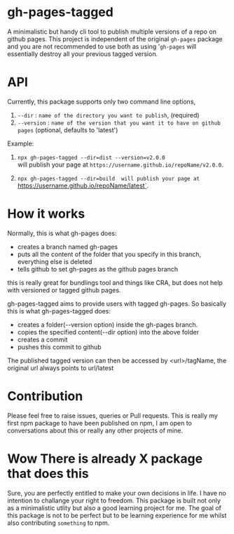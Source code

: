 # gh-pages-tagged

A minimalistic but handy cli tool to publish multiple versions of a repo on github pages. This project is independent of the original `gh-pages` package and you are not recommended to use both as using '`gh-pages` will essentially destroy all your previous tagged version.

# API

Currently, this package supports only two command line options,

1. `--dir` : `name of the directory you want to publish`, (required)
2. `--version` : `name of the version that you want it to have on github pages` (optional, defaults to 'latest')

Example:

1. `npx gh-pages-tagged --dir=dist --version=v2.0.0`  
will publish your page at `https://username.github.io/repoName/v2.0.0`.

2. `npx gh-pages-tagged --dir=build 
will publish your page at `https://username.github.io/repoName/latest`.

# How it works

Normally, this is what gh-pages does:

- creates a branch named gh-pages
- puts all the content of the folder that you specify in this branch, everything else is deleted
- tells github to set gh-pages as the github pages branch

this is really great for bundlings tool and things like CRA, but does not help with versioned or tagged github pages.

gh-pages-tagged aims to provide users with tagged gh-pages. So basically this is what gh-pages-tagged does:

- creates a folder(--version option) inside the gh-pages branch.
- copies the specified content(--dir option) into the above folder
- creates a commit
- pushes this commit to github

The published tagged version can then be accessed by \<url>/tagName, the original url always points to url/latest


# Contribution
Please feel free to raise issues, queries or Pull requests. This is really my first npm package to have been published on npm, I am open to conversations about this or really any other projects of mine. 


# Wow There is already X package that does this
Sure, you are perfectly entitled to make your own decisions in life. I have no intention to challange your right to freedom. This package is built not only as a minimalistic utlity but also a good learning project for me. The goal of this package is not to be perfect but to be learning experience for me whilst also contributing `something` to npm.

